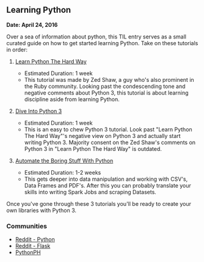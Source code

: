 ## Learning Python

**Date: April 24, 2016**

Over a sea of information about python, this TIL entry serves as a small curated guide on how to get started learning Python. Take on these tutorials in order:

1. [Learn Python The Hard Way](http://learnpythonthehardway.org/book)
	- Estimated Duration: 1 week 
	- This tutorial was made by Zed Shaw, a guy who's also prominent in the Ruby community. Looking past the condescending tone and negative comments about Python 3, this tutorial is about learning discipline aside from learning Python.

2. [Dive Into Python 3](http://www.diveinto.org/python3/)
	- Estimated Duration: 1 week
	- This is an easy to chew Python 3 tutorial. Look past "Learn Python The Hard Way"'s negative view on Python 3 and actually start writing Python 3. Majority consent on the Zed Shaw's comments on Python 3 in "Learn Python The Hard Way" is outdated.

3. [Automate the Boring Stuff With Python](https://automatetheboringstuff.com/)
	- Estimated Duration: 1-2 weeks
	- This gets deeper into data manipulation and working with CSV's, Data Frames and PDF's. After this you can probably translate your skills into writing Spark Jobs and scraping Datasets.

Once you've gone through these 3 tutorials you'll be ready to create your own libraries with Python 3. 

### Communities

- [Reddit - Python](http://reddit.com/r/python)
- [Reddit - Flask](http://reddit.com/r/flask)
- [PythonPH](https://python.ph/)

